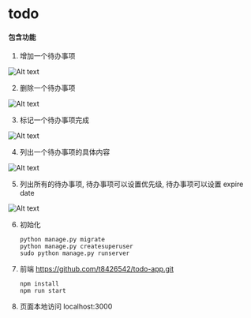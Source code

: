 # todo


#### 包含功能

1. 增加一个待办事项

 ![Alt text](https://cl.ly/32f1a42c452a/add.gif)


2. 删除一个待办事项

 ![Alt text](https://cl.ly/b5b93b932f89/delete.gif)

3. 标记一个待办事项完成

 ![Alt text](https://cl.ly/42147f7ee9cf/complete.gif)

4. 列出一个待办事项的具体内容

 ![Alt text](https://cl.ly/cfdf1c74ce80/list.gif)


5. 列出所有的待办事项, 待办事项可以设置优先级, 待办事项可以设置 expire date

 ![Alt text](https://cl.ly/afcae2e4a471/edit.gif)


6. 初始化

    ```
    python manage.py migrate
    python manage.py createsuperuser
    sudo python manage.py runserver
    ```

7. 前端 https://github.com/t8426542/todo-app.git

   ```
   npm install
   npm run start
   ```

8. 页面本地访问
   localhost:3000